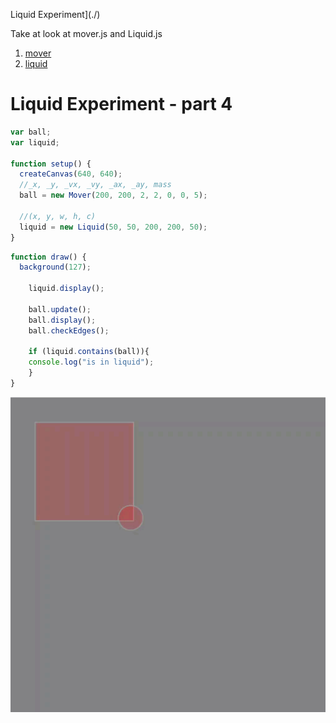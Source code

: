 Liquid Experiment](./)

Take at look at mover.js and Liquid.js
1. [mover](mover/)
2. [liquid](liquid/)

# Liquid Experiment - part 4


```js
var ball;
var liquid;

function setup() {
  createCanvas(640, 640);
  //_x, _y, _vx, _vy, _ax, _ay, mass
  ball = new Mover(200, 200, 2, 2, 0, 0, 5);

  //(x, y, w, h, c)
  liquid = new Liquid(50, 50, 200, 200, 50);
}
```

```js
function draw() {
  background(127);

    liquid.display();

    ball.update();
    ball.display();
    ball.checkEdges();

    if (liquid.contains(ball)){
    console.log("is in liquid");
    }
}
```
<img src ="img/liquid.gif"/>

